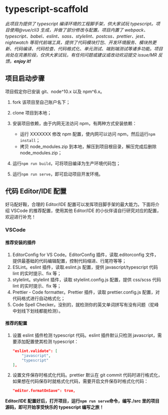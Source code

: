 # typescript-scaffold

_此项目为提供了 typescript 编译环境的工程脚手架，供大家试玩 typescript。项目使用@vue/cli3 生成，并做了部分修改与配置。项目内置了 webpack、typescript、babel、eslint、sass、stylelint、postcss、prettier、jest、nightwatch 等现代前端工具，提供了代码模块打包、开发环境服务、模块热更新、代码编译、代码检查、代码格式化、单元测试、端到端测试等诸多功能。项目尚处在完善阶段，仅供大家试玩，有任何问题或建议或改动欢迎提交 issue/MR 反馈。**enjoy it!**_

## 项目启动步骤

项目假定你已安装 git、node^10.x 以及 npm^6.x。

1. fork 该项目至自己账户名下；
2. clone 项目到本地；
3. 安装项目依赖，由于内网无法访问 npm，有两种方式安装依赖：

   - 运行 XXXXXXX 修改 npm 配置，使内网可以访问 npm，然后运行`npm install`；
   - 拷贝 node_modules.zip 到本地，解压到项目根目录，解压完成后删除 node_modules.zip；

4. 运行`npm run build`，可将项目编译为生产环境代码包；
5. 运行`npm run serve`，即可启动项目开发环境。

## 代码 Editor/IDE 配置

好马配好鞍，合理的 Editor/IDE 配置可以发挥项目脚手架的最大能力。下面将介绍 VSCode 的推荐配置，使用其他 Editor/IDE 的小伙伴请自行研究对应的配置，欢迎进行补充！

### VSCode

#### 推荐安装的插件

1. EditorConfig for VS Code。EditorConfig 插件，读取.editorconfig 文件，提供最基础的代码编辑配置，控制代码缩进、行尾符等等；
2. ESLint。eslint 插件，读取.eslint.js 配置，提供 javascript/typescript 代码 lint 的实时提示、fix 等；
3. stylelint。stylelint 插件，读取 stylelint.config.js 配置，提供 css/scss 代码 lint 的实时提示、fix 等；
4. Prettier - Code formatter。Prettier 插件，读取 prettier.config.js 配置，对代码格式进行自动格式化；
5. Code Spell Checker。没别的，就检测你的英文单词拼写有没有问题（驼峰中划线下划线都能检测）。

#### 推荐的配置

1. 设置 eslint 插件检测 typescript 代码。eslint 插件默认只检测 javascript，需要添加配置使其检测 typescript：

   ```json
   "eslint.validate": [
       "javascript",
       "typescript"
   ],
   ```

2. 设置文件保存时格式化代码。prettier 默认在 git commit 代码时进行格式化，如果想在代码保存时就格式化代码，需要开启文件保存时格式化代码：

   ```json
   "editor.formatOnSave": true,
   ```

**Editor/IDE 配置好后，打开项目，运行`npm run serve`命令，编写./src 里的项目源码，即可开始享受快乐的 typescript 编写之旅！**
